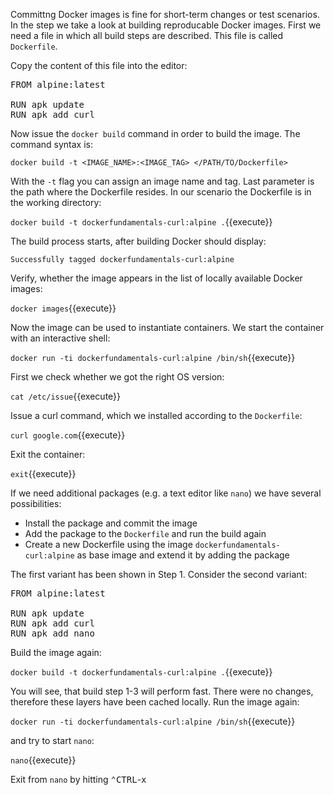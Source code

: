 Committng Docker images is fine for short-term changes or test scenarios. In the step we take a look at building reproducable Docker images. First we need a file in which all build steps are described. This file is called `Dockerfile`.

Copy the content of this file into the editor:

<pre class="file" data-filename="Dockerfile" data-target="replace">FROM alpine:latest
                                                                   
RUN apk update
RUN apk add curl
</pre>

Now issue the `docker build` command in order to build the image. The command syntax is:

`docker build -t <IMAGE_NAME>:<IMAGE_TAG> </PATH/TO/Dockerfile>`

With the `-t` flag you can assign an image name and tag. Last parameter is the path where the Dockerfile resides. In our scenario the Dockerfile is in the working directory:

`docker build -t dockerfundamentals-curl:alpine .`{{execute}}

The build process starts, after building Docker should display:

`Successfully tagged dockerfundamentals-curl:alpine`

Verify, whether the image appears in the list of locally available Docker images:

`docker images`{{execute}}

Now the image can be used to instantiate containers. We start the container with an interactive shell:

`docker run -ti dockerfundamentals-curl:alpine /bin/sh`{{execute}}

First we check whether we got the right OS version:

`cat /etc/issue`{{execute}}

Issue a curl command, which we installed according to the `Dockerfile`:

`curl google.com`{{execute}}

Exit the container:

`exit`{{execute}}

If we need additional packages (e.g. a text editor like `nano`) we have several possibilities:
* Install the package and commit the image
* Add the package to the `Dockerfile` and run the build again
* Create a new Dockerfile using the image `dockerfundamentals-curl:alpine` as base image and extend it by adding the package

The first variant has been shown in Step 1. Consider the second variant:

<pre class="file" data-filename="Dockerfile" data-target="replace">FROM alpine:latest
                                                                   
RUN apk update
RUN apk add curl
RUN apk add nano
</pre>

Build the image again:

`docker build -t dockerfundamentals-curl:alpine .`{{execute}}

You will see, that build step 1-3 will perform fast. There were no changes, therefore these layers have been cached locally. Run the image again:

`docker run -ti dockerfundamentals-curl:alpine /bin/sh`{{execute}}

and try to start `nano`:

`nano`{{execute}}

Exit from `nano` by hitting <kbd>⌃CTRL</kbd>-<kbd>x</kbd> 